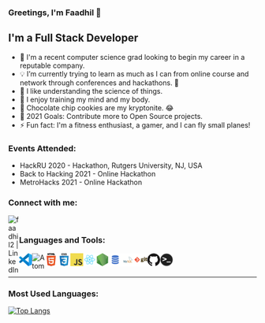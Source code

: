### Greetings, I'm Faadhil 👋
## I'm a Full Stack Developer

- 📜 I'm a recent computer science grad looking to begin my career in a reputable company.
- 💡 I’m currently trying to learn as much as I can from online course and network through conferences and hackathons. 🤣
- 🧪 I like understanding the science of things.
- 💪 I enjoy training my mind and my body.
- 🍪 Chocolate chip cookies are my kryptonite. 😂
- 🥅 2021 Goals: Contribute more to Open Source projects.
- ⚡ Fun fact: I'm a fitness enthusiast, a gamer, and I can fly small planes!

### Events Attended:
- HackRU 2020 - Hackathon, Rutgers University, NJ, USA
- Back to Hacking 2021 - Online Hackathon
- MetroHacks 2021 - Online Hackathon

### Connect with me:

[<img align="left" alt="faadhil2 | LinkedIn" width="22px" src="https://cdn.jsdelivr.net/npm/simple-icons@v3/icons/linkedin.svg" />](https://www.linkedin.com/in/faadhil-ahamat/)


<br />

### Languages and Tools:

<img align="left" alt="Visual Studio Code" width="26px" src="https://raw.githubusercontent.com/github/explore/80688e429a7d4ef2fca1e82350fe8e3517d3494d/topics/visual-studio-code/visual-studio-code.png" />
<img align="left" alt="Atom" width="26px" src="https://github.githubassets.com/images/icons/emoji/atom.png"/>
<img align="left" alt="HTML5" width="26px" src="https://raw.githubusercontent.com/github/explore/80688e429a7d4ef2fca1e82350fe8e3517d3494d/topics/html/html.png" />
<img align="left" alt="CSS3" width="26px" src="https://raw.githubusercontent.com/github/explore/80688e429a7d4ef2fca1e82350fe8e3517d3494d/topics/css/css.png" />
<img align="left" alt="JavaScript" width="26px" src="https://raw.githubusercontent.com/github/explore/80688e429a7d4ef2fca1e82350fe8e3517d3494d/topics/javascript/javascript.png" />
<img align="left" alt="React" width="26px" src="https://raw.githubusercontent.com/github/explore/80688e429a7d4ef2fca1e82350fe8e3517d3494d/topics/react/react.png" />
<img align="left" alt="Node.js" width="26px" src="https://raw.githubusercontent.com/github/explore/80688e429a7d4ef2fca1e82350fe8e3517d3494d/topics/nodejs/nodejs.png" />
<img align="left" alt="SQL" width="26px" src="https://raw.githubusercontent.com/github/explore/80688e429a7d4ef2fca1e82350fe8e3517d3494d/topics/sql/sql.png" />
<img align="left" alt="MySQL" width="26px" src="https://raw.githubusercontent.com/github/explore/80688e429a7d4ef2fca1e82350fe8e3517d3494d/topics/mysql/mysql.png" />
<img align="left" alt="Git" width="26px" src="https://raw.githubusercontent.com/github/explore/80688e429a7d4ef2fca1e82350fe8e3517d3494d/topics/git/git.png" />
<img align="left" alt="GitHub" width="26px" src="https://raw.githubusercontent.com/github/explore/78df643247d429f6cc873026c0622819ad797942/topics/github/github.png" />
<img align="left" alt="Terminal" width="26px" src="https://raw.githubusercontent.com/github/explore/80688e429a7d4ef2fca1e82350fe8e3517d3494d/topics/terminal/terminal.png" />

<br />
<br />

---
### Most Used Languages:
[![Top Langs](https://github-readme-stats.vercel.app/api/top-langs/?username=faadhil2)](https://github.com/faadhil2/github-readme-stats)


<!-- ![Anurag's GitHub stats](https://github-readme-stats.vercel.app/api?username=faadhil2&show_icons=true&hide=stars&theme=vue&hide_border=true&count_private=true) -->
